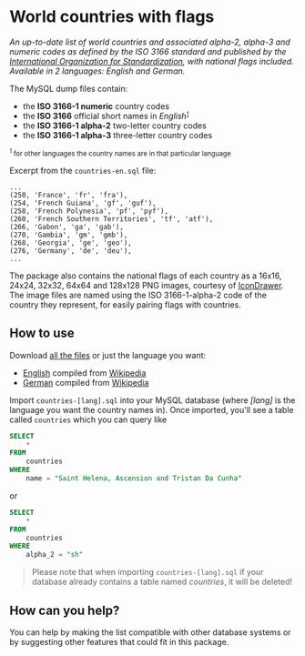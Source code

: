 # World countries with flags

*An up-to-date list of world countries and associated alpha-2, alpha-3 and numeric codes as defined by the ISO 3166 standard and published by the [International Organization for Standardization](https://www.iso.org/iso-3166-country-codes.html), with national flags included. Available in 2 languages: English and German.*

The MySQL dump files contain:

- the **ISO 3166-1 numeric** country codes
- the **ISO 3166** official short names in *English*<small><sup>[1](#footnote)</sup></small>
- the **ISO 3166-1 alpha-2** two-letter country codes
- the **ISO 3166-1 alpha-3** three-letter country codes

<small><a name="footnote"><sup>1</sup></a> for other languages the country names are in that particular language</small>

Excerpt from the `countries-en.sql` file:

```csv
...
(250, 'France', 'fr', 'fra'),
(254, 'French Guiana', 'gf', 'guf'),
(258, 'French Polynesia', 'pf', 'pyf'),
(260, 'French Southern Territories', 'tf', 'atf'),
(266, 'Gabon', 'ga', 'gab'),
(270, 'Gambia', 'gm', 'gmb'),
(268, 'Georgia', 'ge', 'geo'),
(276, 'Germany', 'de', 'deu'),
...
```

The package also contains the national flags of each country as a 16x16, 24x24, 32x32, 64x64 and 128x128 PNG images, courtesy of [IconDrawer](http://icondrawer.com/free.php). The image files are named using the ISO 3166-1-alpha-2 code of the country they represent, for easily pairing flags with countries.

## How to use

Download [all the files](https://github.com/stefangabos/world_countries/archive/master.zip) or just the language you want:

- [English](https://raw.githubusercontent.com/stefangabos/world_countries/master/sql/countries-en.sql) compiled from [Wikipedia](https://en.wikipedia.org/wiki/ISO_3166-1)
- [German](https://raw.githubusercontent.com/stefangabos/world_countries/master/sql/countries-de.sql) compiled from [Wikipedia](https://de.wikipedia.org/wiki/ISO-3166-1-Kodierliste)

Import `countries-[lang].sql` into your MySQL database (where *[lang]* is the language you want the country names in). Once imported, you'll see a table called ```countries``` which you can query like

```sql
SELECT
    *
FROM
    countries
WHERE
    name = "Saint Helena, Ascension and Tristan Da Cunha"
```

or

```sql
SELECT
    *
FROM
    countries
WHERE
    alpha_2 = "sh"
```

> Please note that when importing `countries-[lang].sql` if your database already contains a table named *countries*, it will be deleted!

## How can you help?

You can help by making the list compatible with other database systems or by suggesting other features that could fit in this package.
